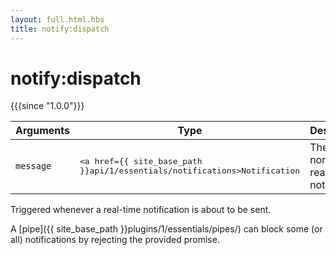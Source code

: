 ```yaml
---
layout: full.html.hbs
title: notify:dispatch
---
```


# notify:dispatch

{{{since "1.0.0"}}}

| Arguments | Type | Description |
|-----------|------|-------------|
| `message` | <pre><a href={{ site_base_path }}api/1/essentials/notifications>Notification</a></pre> | The normalized real-time notification |

Triggered whenever a real-time notification is about to be sent.

A [pipe]({{ site_base_path }}plugins/1/essentials/pipes/) can block some (or all) notifications by rejecting the provided promise.
